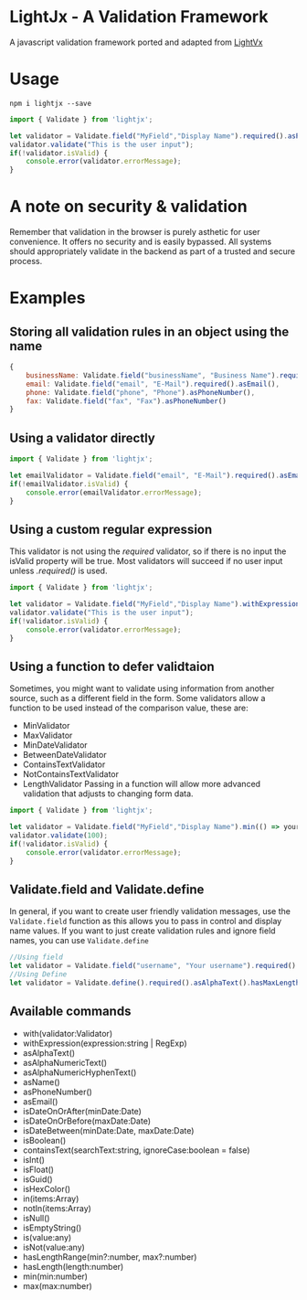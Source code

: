 # LightJx - A Validation Framework

A javascript validation framework ported and adapted from [LightVx](https://github.com/TjWheeler/LightVx)

# Usage

```node
npm i lightjx --save
```
```javascript
import { Validate } from 'lightjx';

let validator = Validate.field("MyField","Display Name").required().asPhoneNumber();
validator.validate("This is the user input");
if(!validator.isValid) {
    console.error(validator.errorMessage);
}
```

# A note on security & validation

Remember that validation in the browser is purely asthetic for user convenience. It offers no security and is easily bypassed.
All systems should appropriately validate in the backend as part of a trusted and secure process.

# Examples

## Storing all validation rules in an object using the name

```javascript
{
    businessName: Validate.field("businessName", "Business Name").required().asAlphaNumericHyphenText(),
    email: Validate.field("email", "E-Mail").required().asEmail(),
    phone: Validate.field("phone", "Phone").asPhoneNumber(),
    fax: Validate.field("fax", "Fax").asPhoneNumber()
}
```

## Using a validator directly

```javascript
import { Validate } from 'lightjx';

let emailValidator = Validate.field("email", "E-Mail").required().asEmail().validate("yourEmail@address");
if(!emailValidator.isValid) {
    console.error(emailValidator.errorMessage);
}
```

## Using a custom regular expression
This validator is not using the _required_ validator, so if there is no input the isValid property will be true.
Most validators will succeed if no user input unless *.required()* is used.

```javascript
import { Validate } from 'lightjx';

let validator = Validate.field("MyField","Display Name").withExpression(/^[a-zA-Z0-9]{1,}$/);
validator.validate("This is the user input");
if(!validator.isValid) {
    console.error(validator.errorMessage);
}
```

## Using a function to defer validtaion
Sometimes, you might want to validate using information from another source, such as a different field in the form.  Some validators allow a function to be used instead of the comparison value, these are:
- MinValidator
- MaxValidator
- MinDateValidator
- BetweenDateValidator
- ContainsTextValidator
- NotContainsTextValidator
- LengthValidator
Passing in a function will allow more advanced validation that adjusts to changing form data.

```javascript
import { Validate } from 'lightjx';

let validator = Validate.field("MyField","Display Name").min(() => yourFormState.values.minCapacity);
validator.validate(100);
if(!validator.isValid) {
    console.error(validator.errorMessage);
}
```

## Validate.field and Validate.define
In general, if you want to create user friendly validation messages, use the `Validate.field` function as this allows you to pass in control and display name values.
If you want to just create validation rules and ignore field names, you can use `Validate.define`

```javascript
//Using field
let validator = Validate.field("username", "Your username").required().asAlphaText().hasMaxLength(5);
//Using Define
let validator = Validate.define().required().asAlphaText().hasMaxLength(5);
```

## Available commands

- with(validator:Validator)
- withExpression(expression:string | RegExp)
- asAlphaText()
- asAlphaNumericText()
- asAlphaNumericHyphenText()
- asName()
- asPhoneNumber()
- asEmail()
- isDateOnOrAfter(minDate:Date)
- isDateOnOrBefore(maxDate:Date)
- isDateBetween(minDate:Date, maxDate:Date)
- isBoolean()
- containsText(searchText:string, ignoreCase:boolean = false)
- isInt()
- isFloat()
- isGuid()
- isHexColor()
- in(items:Array<any>)
- notIn(items:Array<any>)
- isNull()
- isEmptyString()
- is(value:any)
- isNot(value:any)
- hasLengthRange(min?:number, max?:number)
- hasLength(length:number)
- min(min:number)
- max(max:number)